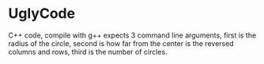 # UglyCode
C++ code, compile with g++
expects 3 command line arguments, first is the radius of the circle, second is how far from the center is the reversed columns and rows, third is the number of circles.
